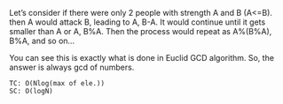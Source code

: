 Let’s consider if there were only 2 people with strength A and B (A<=B). then A would attack B, leading to A, B-A.
It would continue until it gets smaller than A or A, B%A. Then the process would repeat as A%(B%A), B%A, and so on…

You can see this is exactly what is done in Euclid GCD algorithm. So, the answer is always gcd of numbers.

    TC: O(Nlog(max of ele.))
    SC: O(logN)